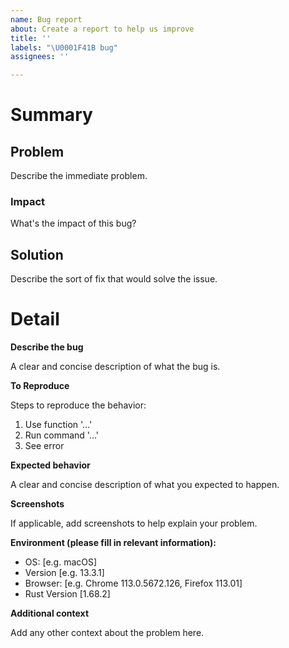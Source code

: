 ```yaml
---
name: Bug report
about: Create a report to help us improve
title: ''
labels: "\U0001F41B bug"
assignees: ''

---
```


# Summary

## Problem

Describe the immediate problem.

### Impact

What's the impact of this bug?

## Solution

Describe the sort of fix that would solve the issue.

# Detail

**Describe the bug**

A clear and concise description of what the bug is.

**To Reproduce**

Steps to reproduce the behavior:
1. Use function '...'
1. Run command '...'
2. See error

**Expected behavior**

A clear and concise description of what you expected to happen.

**Screenshots**

If applicable, add screenshots to help explain your problem.

**Environment (please fill in relevant information):**

 - OS: [e.g. macOS]
 - Version [e.g. 13.3.1]
 - Browser: [e.g. Chrome 113.0.5672.126, Firefox 113.01]
 - Rust Version [1.68.2]

**Additional context**

Add any other context about the problem here.
